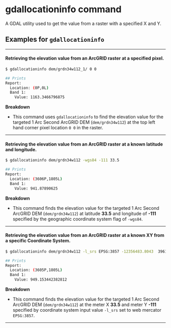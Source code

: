 gdallocationinfo command
========================

A GDAL utility used to get the value from a raster with a specified X and Y.

## Examples for `gdallocationinfo`

----

#### Retrieving the elevation value from an ArcGRID raster at a specified pixel.

```bash
$ gdallocationinfo dem/grdn34w112_1/ 0 0

## Prints
Report:
  Location: (0P,0L)
  Band 1:
    Value: 1163.3466796875
```

__Breakdown__
- This command uses `gdallocationinfo` to find the elevation value for the targeted 1 Arc Second ArcGRID DEM (`dem/grdn34w112`) at the top left hand corner pixel location `0 0` in the raster.

----

#### Retrieving the elevation value from an ArcGRID raster at a known latitude and longitude.

```bash
$ gdallocationinfo dem/grdn34w112 -wgs84 -111 33.5

## Prints
Report:
  Location: (3606P,1805L)
  Band 1:
    Value: 941.87890625
```

__Breakdown__
- This command finds the elevation value for the targeted 1 Arc Second ArcGRID DEM (`dem/grdn34w112`) at latitude __33.5__ and longitude of __-111__ specified by the geographic coordinate system flag of `-wgs84`.

----

#### Retrieving the elevation value from an ArcGRID raster at a known XY from a specific Coordinate System.

```bash
$ gdallocationinfo dem/grdn34w112 -l_srs EPSG:3857 -12356483.8043  3961870.9328

## Prints
Report:
  Location: (3605P,1805L)
  Band 1:
    Value: 949.153442382812
```

__Breakdown__
- This command finds the elevation value for the targeted 1 Arc Second ArcGRID DEM (`dem/grdn34w112`) at the meter X __33.5__ and meter Y __-111__ specified by coordinate system input value `-l_srs` set to web mercator `EPSG:3857`.

----
